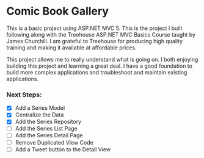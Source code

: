# Comic Book Gallery #

This is a basic project using ASP.NET MVC 5. This is the project I built following along with the Treehouse ASP.NET MVC Basics Course taught by James Churchill. I am grateful to Treehouse for producing high quality training and making it available at affordable prices. 

This project allows me to really understand what is going on. I both enjoying building this project and learning a great deal.  I have a good foundation to build more complex applications and troubleshoot and maintain existing applications. 

### Next Steps:  ###

- [x] Add a Series Model
- [x] Centralize the Data
- [x] Add the Series Repository
- [ ] Add the Series List Page
- [ ] Add the Series Detail Page
- [ ] Remove Duplicated View Code
- [ ] Add a Tweet button to the Detail View
